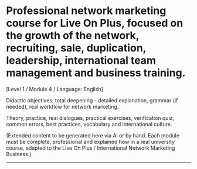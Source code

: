 # Professional network marketing course for Live On Plus, focused on the growth of the network, recruiting, sale, duplication, leadership, international team management and business training.


[Level 1 / Module 4 / Language: English]

Didactic objectives: total deepening - detailed explanation, grammar (if needed), real workflow for network marketing.

Theory, practice, real dialogues, practical exercises, verification quiz, common errors, best practices, vocabulary and international culture.


(Extended content to be generated here via Ai or by hand. Each module must be complete, professional and explained how in a real university course, adapted to the Live On Plus / International Network Marketing Business.)

---
